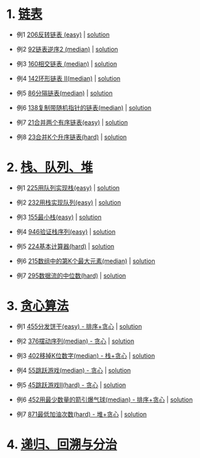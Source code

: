 # 1. [链表](https://github.com/qcxu-super/qcxu-super.github.io/tree/master/Leetcode/1_LinkedList)

- 例1 [206反转链表 (easy)](https://leetcode-cn.com/problems/reverse-linked-list/) |  [solution](https://github.com/qcxu-super/qcxu-super.github.io/blob/master/Leetcode/1_LinkedList/206_ReverseLinkedList.cpp)

- 例2 [92链表逆序2 (median)](https://leetcode-cn.com/problems/reverse-linked-list-ii/) | [solution](https://github.com/qcxu-super/qcxu-super.github.io/blob/master/Leetcode/1_LinkedList/92_ReverseLinkedListII.cpp)

- 例3 [160相交链表 (median)](https://leetcode-cn.com/problems/intersection-of-two-linked-lists/) | [solution](https://github.com/qcxu-super/qcxu-super.github.io/blob/master/Leetcode/1_LinkedList/160_IntersectionOfTwoLinkedLists.cpp)

- 例4 [142环形链表 II(median)](https://leetcode-cn.com/problems/linked-list-cycle-ii/) | [solution](https://github.com/qcxu-super/qcxu-super.github.io/blob/master/Leetcode/1_LinkedList/142_LinkedListCycleII.cpp)

- 例5 [86分隔链表(median)](https://leetcode-cn.com/problems/partition-list/) | [solution](https://github.com/qcxu-super/qcxu-super.github.io/blob/master/Leetcode/1_LinkedList/86_PartitionList.cpp)

- 例6 [138复制带随机指针的链表(median)](https://leetcode-cn.com/problems/copy-list-with-random-pointer/) | [solution](https://github.com/qcxu-super/qcxu-super.github.io/blob/master/Leetcode/1_LinkedList/138_CopyListWithRandomPointer.cpp)

- 例7 [21合并两个有序链表(easy)](https://leetcode-cn.com/problems/merge-two-sorted-lists/) | [solution](https://github.com/qcxu-super/qcxu-super.github.io/blob/master/Leetcode/1_LinkedList/21_MergeTwoSortedLists.cpp)

- 例8 [23合并K个升序链表(hard)](https://leetcode-cn.com/problems/merge-k-sorted-lists/) | [solution](https://github.com/qcxu-super/qcxu-super.github.io/blob/master/Leetcode/1_LinkedList/23_MergeKSortedLists.cpp)

# 2. [栈、队列、堆](https://github.com/qcxu-super/qcxu-super.github.io/tree/master/Leetcode/2_StackQueueHeap)

- 例1 [225用队列实现栈(easy)](https://leetcode-cn.com/problems/implement-stack-using-queues/) | [solution](https://github.com/qcxu-super/qcxu-super.github.io/blob/master/Leetcode/2_StackQueueHeap/225_ImplementStackUsingQueues.cpp)

- 例2 [232用栈实现队列(easy)](https://leetcode-cn.com/problems/implement-queue-using-stacks/) | [solution](https://github.com/qcxu-super/qcxu-super.github.io/blob/master/Leetcode/2_StackQueueHeap/232_ImplementQueueUsingStacks.cpp)

- 例3 [155最小栈(easy)](https://leetcode-cn.com/problems/min-stack/) | [solution](https://github.com/qcxu-super/qcxu-super.github.io/blob/master/Leetcode/2_StackQueueHeap/155_MinStack.cpp)

- 例4 [946验证栈序列(easy)](https://leetcode-cn.com/problems/validate-stack-sequences/) | [solution](https://github.com/qcxu-super/qcxu-super.github.io/blob/master/Leetcode/2_StackQueueHeap/946_ValidateStackSequences.cpp)

- 例5 [224基本计算器(hard)](https://leetcode-cn.com/problems/basic-calculator/) | [solution](https://github.com/qcxu-super/qcxu-super.github.io/blob/master/Leetcode/2_StackQueueHeap/224_BasicCalculator.cpp)

- 例6 [215数组中的第K个最大元素(median)](https://leetcode-cn.com/problems/kth-largest-element-in-an-array/) | [solution](https://github.com/qcxu-super/qcxu-super.github.io/blob/master/Leetcode/2_StackQueueHeap/215_KthLargestElementInAnArray.cpp)

- 例7 [295数据流的中位数(hard)](https://leetcode-cn.com/problems/find-median-from-data-stream/) | [solution](https://github.com/qcxu-super/qcxu-super.github.io/blob/master/Leetcode/2_StackQueueHeap/295_FindMedianFromDataStream.cpp)

# 3. [贪心算法](https://github.com/qcxu-super/qcxu-super.github.io/tree/master/Leetcode/3_GreedyAlgorithm)

- 例1 [455分发饼干(easy) - 排序+贪心](https://leetcode-cn.com/problems/assign-cookies/) | [solution](https://github.com/qcxu-super/qcxu-super.github.io/blob/master/Leetcode/3_GreedyAlgorithm/455_AssignCookies.cpp)

- 例2 [376摆动序列(median) - 贪心](https://leetcode-cn.com/problems/wiggle-subsequence/) | [solution](https://github.com/qcxu-super/qcxu-super.github.io/blob/master/Leetcode/3_GreedyAlgorithm/376_WigglSubsequence.cpp)

- 例3 [402移掉K位数字(median) - 栈+贪心](https://leetcode-cn.com/problems/remove-k-digits/) | [solution](https://github.com/qcxu-super/qcxu-super.github.io/blob/master/Leetcode/3_GreedyAlgorithm/402_RemoveKDigits.cpp)

- 例4 [55跳跃游戏(median) - 贪心](https://leetcode-cn.com/problems/jump-game/) | [solution](https://github.com/qcxu-super/qcxu-super.github.io/blob/master/Leetcode/3_GreedyAlgorithm/55_JumpGame.cpp)

- 例5 [45跳跃游戏II(hard) - 贪心](https://leetcode-cn.com/problems/jump-game-ii/) | [solution](https://github.com/qcxu-super/qcxu-super.github.io/blob/master/Leetcode/3_GreedyAlgorithm/45_JumpGameII.cpp)

- 例6 [452用最少数量的箭引爆气球(median) - 排序+贪心](https://leetcode-cn.com/problems/minimum-number-of-arrows-to-burst-balloons/) | [solution](https://github.com/qcxu-super/qcxu-super.github.io/blob/master/Leetcode/3_GreedyAlgorithm/452_MinimumNumberOfArrowsToBurstBalloons.cpp)
 
- 例7 [871最低加油次数(hard) - 堆+贪心](https://leetcode-cn.com/problems/minimum-number-of-refueling-stops/) | [solution](https://github.com/qcxu-super/qcxu-super.github.io/blob/master/Leetcode/3_GreedyAlgorithm/871_MinimumNumberOfRefuelingStops.cpp)

# 4. [递归、回溯与分治](https://github.com/qcxu-super/qcxu-super.github.io/tree/master/Leetcode/4_Recursive)

